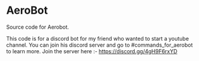 # AeroBot
Source code for Aerobot.


This code is for a discord bot for my friend who wanted to start a youtube channel. You can join his discord server and go to #commands_for_aerobot to learn more. Join the server here :- https://discord.gg/4gH9F6rxYD
